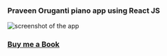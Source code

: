### Praveen Oruganti piano app using React JS

![screenshot of the app](https://raw.githubusercontent.com/praveenorugantitech/praveenorugantitech-reactjs/master/0_Projects/praveenoruganti-piano-app/src/images/screenshot.PNG "Piano App")


### [Buy me a Book](https://www.buymeacoffee.com/praveenoruganti)


